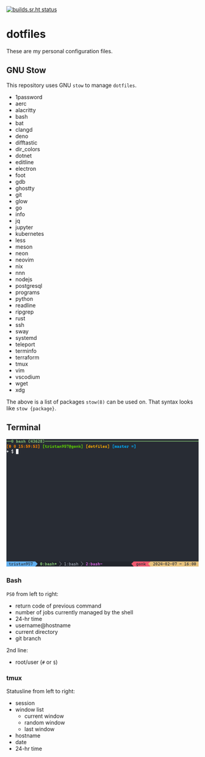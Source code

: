<!-- prettier-ignore-start -->

<!-- markdownlint-disable-next-line MD041 -->
[![builds.sr.ht status](https://builds.sr.ht/~tristan957/dotfiles.svg)](https://builds.sr.ht/~tristan957/dotfiles?)

<!-- prettier-ignore-end -->

# dotfiles

These are my personal configuration files.

## GNU Stow

This repository uses GNU `stow` to manage `dotfiles`.

- 1password
- aerc
- alacritty
- bash
- bat
- clangd
- deno
- difftastic
- dir_colors
- dotnet
- editline
- electron
- foot
- gdb
- ghostty
- git
- glow
- go
- info
- jq
- jupyter
- kubernetes
- less
- meson
- neon
- neovim
- nix
- nnn
- nodejs
- postgresql
- programs
- python
- readline
- ripgrep
- rust
- ssh
- sway
- systemd
- teleport
- terminfo
- terraform
- tmux
- vim
- vscodium
- wget
- xdg

The above is a list of packages `stow(8)` can be used on. That syntax looks like
`stow {package}`.

## Terminal

![Terminal with bash and tmux running to showcase style](terminal.png "Terminal")

### Bash

`PS0` from left to right:

- return code of previous command
- number of jobs currently managed by the shell
- 24-hr time
- username@hostname
- current directory
- git branch

2nd line:

- root/user (`#` or `$`)

### tmux

Statusline from left to right:

- session
- window list
  - current window
  - random window
  - last window
- hostname
- date
- 24-hr time
